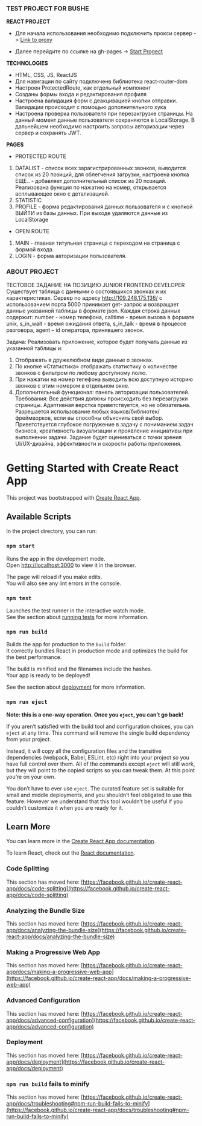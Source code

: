 ### TEST PROJECT FOR BUSHE

**REACT PROJECT**
* Для начала использования необходимо подключить прокси сервер ->
[Link to proxy](https://cors-anywhere.herokuapp.com/)

* Далее перейдите по ссылке на gh-pages ->
[Start Progect](https://cors-anywhere.herokuapp.com/)

**TECHNOLOGIES**
* HTML, CSS, JS, ReactJS
* Для навигации по сайту подключенв библиотека react-router-dom
* Настроен ProtectedRoute, как отдельный компонент
* Созданы формы входа и редактирования профиля
* Настроена валидация форм с деакцивацией кнопки отправки. Валидации происходит с помощью дополнительного хука
* Настроена проверка пользователя при перезакгрузке страницы. На данный момент данные пользователя сохраняются в LocalStorage. В дальнейшем необходимо настроить запросы авторизации через сервер и сохранять JWT.

**PAGES**
* PROTECTED ROUTE
1. DATALIST - список всех зарагистрированных звонков, выводится список из 20 позиций, для облегчения загрузки, настроена кнопка ЕЩЕ.. - добавляет дополнительный список из 20 позиций. Реализована функция по нажатию на номер, открывается всплывающее окно с детализацией.
2. STATISTIC
3. PROFILE - форма редактирования данных пользователя и с кнопкой ВЫЙТИ из базы данных. При выходе удаляются данные из LocalStorage

* OPEN ROUTE
1. MAIN - главная титульная страница с переходом на страница с формой входа.
2. LOGIN - форма авторизации пользователя.

### ABOUT PROJECT
ТЕСТОВОЕ ЗАДАНИЕ НА ПОЗИЦИЮ
JUNIOR FRONTEND DEVELOPER
Существует таблица с данными о состоявшихся звонках и их характеристиках.
Сервер по адресу http://109.248.175.136/ с использованием порта 5000 принимает get- запрос и возвращает данные указанной таблицы в формате json.
Каждая строка данных содержит: number - номер телефона,
calltime - время вызова в формате unix, s_in_wait - время ожидания ответа, s_in_talk - время в процессе разговора, agent – id оператора, принявшего звонок.

Задача:
Реализовать приложение, которое будет получать данные из указанной таблицы и:
1. Отображать в дружелюбном виде данные о звонках.
2. По кнопке «Статистика» отображать статистику о количестве звонков с фильтром по любому доступному полю.
3. При нажатии на номер телефона выводить всю доступную историю звонков с этим номером в отдельном окне.
4. Дополнительный функционал: панель авторизации пользователей.
Требования:
Все действия должны происходить без перезагрузки страницы.
Адаптивная верстка приветствуется, но не обязательна.
Разрешается использование любых языков/библиотек/фреймворков, если вы способны объяснить свой выбор.
Приветствуется глубокое погружение в задачу с пониманием задач бизнеса, креативность визуализации и проявление инициативы при выполнении задачи.
Задание будет оцениваться с точки зрения UI/UX-дизайна, эффективности и скорости работы приложения.



# Getting Started with Create React App

This project was bootstrapped with [Create React App](https://github.com/facebook/create-react-app).

## Available Scripts

In the project directory, you can run:

### `npm start`

Runs the app in the development mode.\
Open [http://localhost:3000](http://localhost:3000) to view it in the browser.

The page will reload if you make edits.\
You will also see any lint errors in the console.

### `npm test`

Launches the test runner in the interactive watch mode.\
See the section about [running tests](https://facebook.github.io/create-react-app/docs/running-tests) for more information.

### `npm run build`

Builds the app for production to the `build` folder.\
It correctly bundles React in production mode and optimizes the build for the best performance.

The build is minified and the filenames include the hashes.\
Your app is ready to be deployed!

See the section about [deployment](https://facebook.github.io/create-react-app/docs/deployment) for more information.

### `npm run eject`

**Note: this is a one-way operation. Once you `eject`, you can’t go back!**

If you aren’t satisfied with the build tool and configuration choices, you can `eject` at any time. This command will remove the single build dependency from your project.

Instead, it will copy all the configuration files and the transitive dependencies (webpack, Babel, ESLint, etc) right into your project so you have full control over them. All of the commands except `eject` will still work, but they will point to the copied scripts so you can tweak them. At this point you’re on your own.

You don’t have to ever use `eject`. The curated feature set is suitable for small and middle deployments, and you shouldn’t feel obligated to use this feature. However we understand that this tool wouldn’t be useful if you couldn’t customize it when you are ready for it.

## Learn More

You can learn more in the [Create React App documentation](https://facebook.github.io/create-react-app/docs/getting-started).

To learn React, check out the [React documentation](https://reactjs.org/).

### Code Splitting

This section has moved here: [https://facebook.github.io/create-react-app/docs/code-splitting](https://facebook.github.io/create-react-app/docs/code-splitting)

### Analyzing the Bundle Size

This section has moved here: [https://facebook.github.io/create-react-app/docs/analyzing-the-bundle-size](https://facebook.github.io/create-react-app/docs/analyzing-the-bundle-size)

### Making a Progressive Web App

This section has moved here: [https://facebook.github.io/create-react-app/docs/making-a-progressive-web-app](https://facebook.github.io/create-react-app/docs/making-a-progressive-web-app)

### Advanced Configuration

This section has moved here: [https://facebook.github.io/create-react-app/docs/advanced-configuration](https://facebook.github.io/create-react-app/docs/advanced-configuration)

### Deployment

This section has moved here: [https://facebook.github.io/create-react-app/docs/deployment](https://facebook.github.io/create-react-app/docs/deployment)

### `npm run build` fails to minify

This section has moved here: [https://facebook.github.io/create-react-app/docs/troubleshooting#npm-run-build-fails-to-minify](https://facebook.github.io/create-react-app/docs/troubleshooting#npm-run-build-fails-to-minify)
